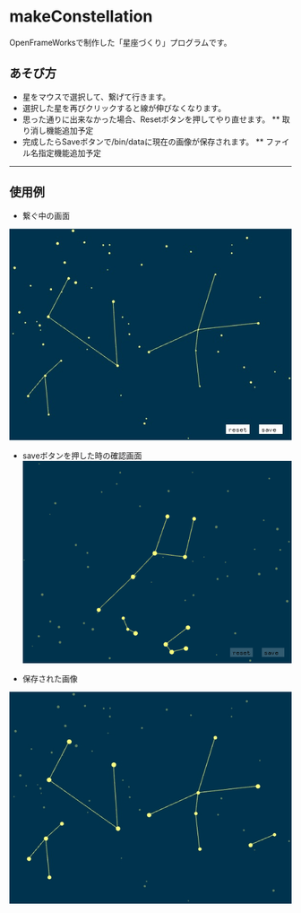 # makeConstellation
OpenFrameWorksで制作した「星座づくり」プログラムです。

## あそび方
* 星をマウスで選択して、繋げて行きます。
* 選択した星を再びクリックすると線が伸びなくなります。
* 思った通りに出来なかった場合、Resetボタンを押してやり直せます。
 ** 取り消し機能追加予定
* 完成したらSaveボタンで/bin/dataに現在の画像が保存されます。
 ** ファイル名指定機能追加予定 
---------------------------------------
## 使用例
* 繋ぐ中の画面　　　　　　　　

![example image 1](/bin/data/Constellation1.jpg)

* saveボタンを押した時の確認画面　　　　　　
　　
![example image 2](/bin/data/Constellation3.jpg)

* 保存された画像　　　　　　　　

![example image 2](/bin/data/Constellation2.jpg)

